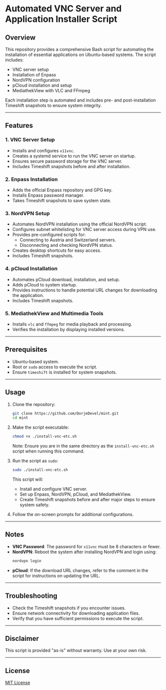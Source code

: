 # Automated VNC Server and Application Installer Script

## Overview

This repository provides a comprehensive Bash script for automating the installation of essential applications on Ubuntu-based systems. The script includes:

- VNC server setup
- Installation of Enpass
- NordVPN configuration
- pCloud installation and setup
- MediathekView with VLC and FFmpeg

Each installation step is automated and includes pre- and post-installation Timeshift snapshots to ensure system integrity.

---

## Features

### 1. VNC Server Setup
- Installs and configures `x11vnc`.
- Creates a systemd service to run the VNC server on startup.
- Ensures secure password storage for the VNC server.
- Includes Timeshift snapshots before and after installation.

### 2. Enpass Installation
- Adds the official Enpass repository and GPG key.
- Installs Enpass password manager.
- Takes Timeshift snapshots to save system state.

### 3. NordVPN Setup
- Automates NordVPN installation using the official NordVPN script.
- Configures subnet whitelisting for VNC server access during VPN use.
- Provides pre-configured scripts for:
  - Connecting to Austria and Switzerland servers.
  - Disconnecting and checking NordVPN status.
- Creates desktop shortcuts for easy access.
- Includes Timeshift snapshots.

### 4. pCloud Installation
- Automates pCloud download, installation, and setup.
- Adds pCloud to system startup.
- Provides instructions to handle potential URL changes for downloading the application.
- Includes Timeshift snapshots.

### 5. MediathekView and Multimedia Tools
- Installs `vlc` and `ffmpeg` for media playback and processing.
- Verifies the installation by displaying installed versions.

---

## Prerequisites
- Ubuntu-based system.
- Root or `sudo` access to execute the script.
- Ensure `timeshift` is installed for system snapshots.

---

## Usage

1. Clone the repository:
   ```bash
   git clone https://github.com/DorjeDevel/mint.git
   cd mint
   ```

2. Make the script executable:
   ```bash
   chmod +x ./install-vnc-etc.sh
   ```
   Note: Ensure you are in the same directory as the `install-vnc-etc.sh` script when running this command.

3. Run the script as `sudo`:
   ```bash
   sudo ./install-vnc-etc.sh
   ```
   This script will:
   - Install and configure VNC server.
   - Set up Enpass, NordVPN, pCloud, and MediathekView.
   - Create Timeshift snapshots before and after major steps to ensure system safety.

4. Follow the on-screen prompts for additional configurations.

---

## Notes
- **VNC Password**: The password for `x11vnc` must be 8 characters or fewer.
- **NordVPN**: Reboot the system after installing NordVPN and login using:
  ```bash
  nordvpn login
  ```
- **pCloud**: If the download URL changes, refer to the comment in the script for instructions on updating the URL.

---

## Troubleshooting
- Check the Timeshift snapshots if you encounter issues.
- Ensure network connectivity for downloading application files.
- Verify that you have sufficient permissions to execute the script.

---

## Disclaimer
This script is provided "as-is" without warranty. Use at your own risk.

---

## License
[MIT License](LICENSE)

